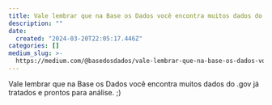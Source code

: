 ```yaml
---
title: Vale lembrar que na Base os Dados você encontra muitos dados do .gov
description: ""
date:
  created: "2024-03-20T22:05:17.446Z"
categories: []
medium_slug: >-
  https://medium.com/@basedosdados/vale-lembrar-que-na-base-os-dados-voc%C3%AA-encontra-muitos-dados-do-gov-96eb15c68a9a
---
```


Vale lembrar que na Base os Dados você encontra muitos dados do .gov já tratados e prontos para análise. ;)
